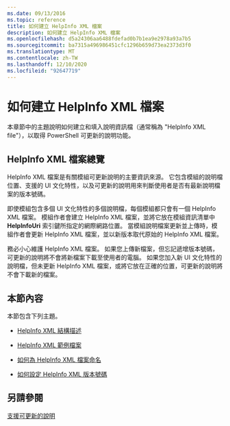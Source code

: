 ```yaml
---
ms.date: 09/13/2016
ms.topic: reference
title: 如何建立 HelpInfo XML 檔案
description: 如何建立 HelpInfo XML 檔案
ms.openlocfilehash: d5a24306aa6488fdefad0b7b1ea9e2978a93a7b5
ms.sourcegitcommit: ba7315a496986451cfc1296b659d73ea2373d3f0
ms.translationtype: MT
ms.contentlocale: zh-TW
ms.lasthandoff: 12/10/2020
ms.locfileid: "92647719"
---
```

# <a name="how-to-create-a-helpinfo-xml-file"></a>如何建立 HelpInfo XML 檔案

本章節中的主題說明如何建立和填入說明資訊檔（通常稱為 "HelpInfo XML file"），以取得 PowerShell 可更新的說明功能。

## <a name="helpinfo-xml-file-overview"></a>HelpInfo XML 檔案總覽

HelpInfo XML 檔案是有關模組可更新說明的主要資訊來源。 它包含模組的說明檔位置、支援的 UI 文化特性，以及可更新的說明用來判斷使用者是否有最新說明檔案的版本號碼。

即使模組包含多個 UI 文化特性的多個說明檔，每個模組都只會有一個 HelpInfo XML 檔案。 模組作者會建立 HelpInfo XML 檔案，並將它放在模組資訊清單中 **HelpInfoUri** 索引鍵所指定的網際網路位置。 當模組說明檔案更新並上傳時，模組作者會更新 HelpInfo XML 檔案，並以新版本取代原始的 HelpInfo XML 檔案。

務必小心維護 HelpInfo XML 檔案。 如果您上傳新檔案，但忘記遞增版本號碼，可更新的說明將不會將新檔案下載至使用者的電腦。 如果您加入新 UI 文化特性的說明檔，但未更新 HelpInfo XML 檔案，或將它放在正確的位置，可更新的說明將不會下載新的檔案。

## <a name="in-this-section"></a>本節內容

本節包含下列主題。

- [HelpInfo XML 結構描述](./helpinfo-xml-schema.md)

- [HelpInfo XML 範例檔案](./helpinfo-xml-sample-file.md)

- [如何為 HelpInfo XML 檔案命名](./how-to-name-a-helpinfo-xml-file.md)

- [如何設定 HelpInfo XML 版本號碼](./how-to-set-helpinfo-xml-version-numbers.md)

## <a name="see-also"></a>另請參閱

[支援可更新的說明](./supporting-updatable-help.md)
